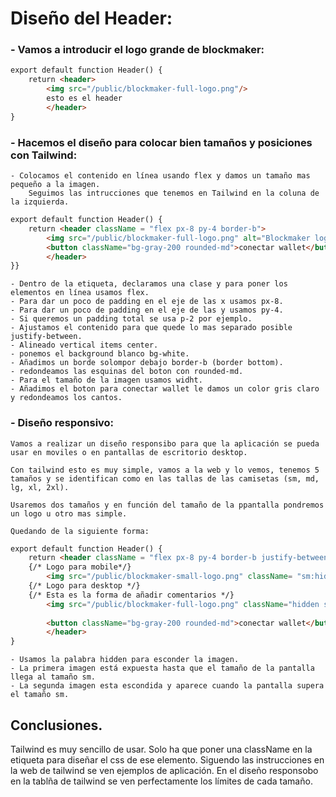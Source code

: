 # Diseño del Header:

### - Vamos a introducir el logo grande de blockmaker:
```html
export default function Header() {
    return <header> 
        <img src="/public/blockmaker-full-logo.png"/>
        esto es el header 
        </header>
}
```

### - Hacemos el diseño para colocar bien tamaños y posiciones con Tailwind:

	- Colocamos el contenido en línea usando flex y damos un tamaño mas pequeño a la imagen.
		Seguimos las intrucciones que tenemos en Tailwind en la coluna de la izquierda.

```html
export default function Header() {
    return <header className = "flex px-8 py-4 border-b"> 
        <img src="/public/blockmaker-full-logo.png" alt="Blockmaker logo" width={250}/>
        <button className="bg-gray-200 rounded-md">conectar wallet</button>
        </header>
}}
```

	- Dentro de la etiqueta, declaramos una clase y para poner los elementos en línea usamos flex.
	- Para dar un poco de padding en el eje de las x usamos px-8.
	- Para dar un poco de padding en el eje de las y usamos py-4.
	- Si queremos un padding total se usa p-2 por ejemplo.
	- Ajustamos el contenido para que quede lo mas separado posible justify-between.
	- Alineado vertical items center.
	- ponemos el background blanco bg-white.
	- Añadimos un borde solompor debajo border-b (border bottom).
	- redondeamos las esquinas del boton con rounded-md.
	- Para el tamaño de la imagen usamos widht.
	- Añadimos el boton para conectar wallet le damos un color gris claro y redondeamos los cantos.

### - Diseño responsivo:

	Vamos a realizar un diseño responsibo para que la aplicación se pueda usar en moviles o en pantallas de escritorio desktop.

	Con tailwind esto es muy simple, vamos a la web y lo vemos, tenemos 5 tamaños y se identifican como en las tallas de las camisetas (sm, md, lg, xl, 2xl).

	Usaremos dos tamaños y en función del tamaño de la ppantalla pondremos un logo u otro mas simple.

	Quedando de la siguiente forma:
```html
export default function Header() {
    return <header className = "flex px-8 py-4 border-b justify-between items-center bg-white"> 
    {/* Logo para mobile*/}
        <img src="/public/blockmaker-small-logo.png" className= "sm:hidden" alt="Blockmaker-logo" width={75}/>
    {/* Logo para desktop */}
    {/* Esta es la forma de añadir comentarios */} 
        <img src="/public/blockmaker-full-logo.png" className="hidden sm:flex" alt="Blockmaker-logo" width={250}/>
       
        <button className="bg-gray-200 rounded-md">conectar wallet</button>
        </header>
}
```
	- Usamos la palabra hidden para esconder la imagen.
	- La primera imagen está expuesta hasta que el tamaño de la pantalla llega al tamaño sm.
	- La segunda imagen esta escondida y aparece cuando la pantalla supera el tamaño sm.

## Conclusiones.

Tailwind es muy sencillo de usar. Solo ha que poner una className en la etiqueta para diseñar el css de ese elemento.
Siguendo las instrucciones en la web de tailwind se ven ejemplos de aplicación.
En el diseño responsobo en la tablña de tailwind se ven perfectamente los límites de cada tamaño.


	
